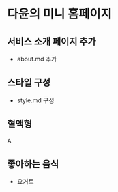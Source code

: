 # 다윤의 미니 홈페이지

## 서비스 소개 페이지 추가

- about.md 추가

## 스타일 구성

- style.md 구성

## 혈액형

A

## 좋아하는 음식

- 요거트
